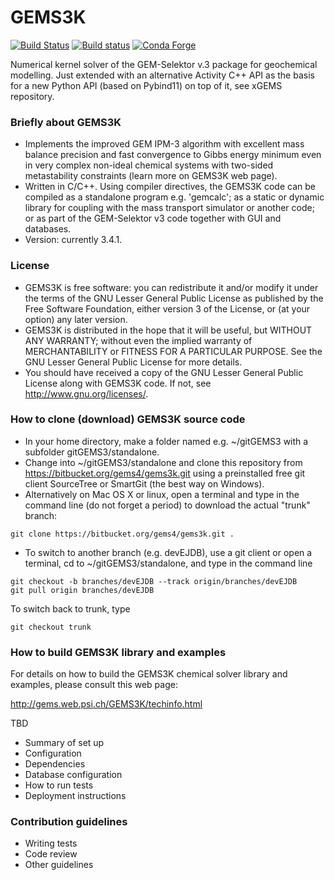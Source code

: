 # GEMS3K

[![Build Status](https://dev.azure.com/mirondanro/gemshub/_apis/build/status/gemshub.GEMS3K?branchName=master)](https://dev.azure.com/mirondanro/gemshub/_build/latest?definitionId=5&branchName=master)
[![Build status](https://ci.appveyor.com/api/projects/status/o6sqwb9xamhi7txn?svg=true)](https://ci.appveyor.com/project/gdmiron/gems3k)
[![Conda Forge](https://anaconda.org/conda-forge/gems3k/badges/version.svg)](https://anaconda.org/conda-forge/gems3k)

Numerical kernel solver of the GEM-Selektor v.3 package for geochemical modelling. 
Just extended with an alternative Activity C++ API as the basis for a new Python API (based on Pybind11) on top of it, see xGEMS repository.

### Briefly about GEMS3K

* Implements the improved GEM IPM-3 algorithm with excellent mass balance precision and fast convergence to Gibbs energy minimum even in very complex non-ideal chemical systems with two-sided metastability constraints (learn more on GEMS3K web page).
* Written in C/C++. Using compiler directives, the GEMS3K code can be compiled as a standalone program e.g. 'gemcalc'; as a static or dynamic library for coupling with the mass transport simulator or another code; or as part of the GEM-Selektor v3 code together with GUI and databases.
* Version: currently 3.4.1.

### License
* GEMS3K is free software: you can redistribute it and/or modify it under the terms of the GNU Lesser General Public License as published by the Free Software Foundation, either version 3 of the License, or (at your option) any later version.
* GEMS3K is distributed in the hope that it will be useful, but WITHOUT ANY WARRANTY; without even the implied warranty of MERCHANTABILITY or FITNESS FOR A PARTICULAR PURPOSE. See the GNU Lesser General Public License for more details.
* You should have received a copy of the GNU Lesser General Public License along with GEMS3K code. If not, see http://www.gnu.org/licenses/. 

### How to clone (download) GEMS3K source code

* In your home directory, make a folder named e.g. ~/gitGEMS3 with a subfolder gitGEMS3/standalone.
* Change into ~/gitGEMS3/standalone and clone this repository from https://bitbucket.org/gems4/gems3k.git using a preinstalled free git client SourceTree or SmartGit (the best way on Windows). 
* Alternatively on Mac OS X or linux, open a terminal and type in the command line (do not forget a period) to download the actual "trunk" branch:
~~~
git clone https://bitbucket.org/gems4/gems3k.git . 
~~~
* To switch to another branch (e.g. devEJDB), use a git client or open a terminal, cd to ~/gitGEMS3/standalone, and type in the command line
~~~
git checkout -b branches/devEJDB --track origin/branches/devEJDB
git pull origin branches/devEJDB
~~~
To switch back to trunk, type
~~~
git checkout trunk
~~~

### How to build GEMS3K library and examples ###

For details on how to build the GEMS3K chemical solver library and examples, please consult this web page:

http://gems.web.psi.ch/GEMS3K/techinfo.html

TBD
* Summary of set up
* Configuration
* Dependencies
* Database configuration
* How to run tests
* Deployment instructions

### Contribution guidelines ###

* Writing tests
* Code review
* Other guidelines
